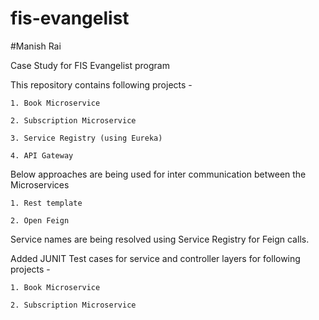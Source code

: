 # fis-evangelist
#Manish Rai

Case Study for FIS Evangelist program

This repository contains following projects -

	1. Book Microservice

	2. Subscription Microservice
	
	3. Service Registry (using Eureka)
	
	4. API Gateway
	
Below approaches are being used for inter communication between the Microservices
    
	1. Rest template
	
	2. Open Feign
	
Service names are being resolved using Service Registry for Feign calls.


Added JUNIT Test cases for service and controller layers for following projects -

	1. Book Microservice

	2. Subscription Microservice




